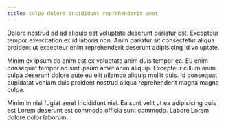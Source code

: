 ```yaml
---
title: culpa dolore incididunt reprehenderit amet
---
```


Dolore nostrud ad ad aliquip est voluptate deserunt pariatur est. Excepteur tempor exercitation ex id laboris non. Anim pariatur sit consectetur aliqua proident ut excepteur enim reprehenderit deserunt adipisicing id voluptate.

Minim ex ipsum do anim est ex voluptate anim duis tempor ea. Eu enim consequat tempor ad sint ipsum amet anim aliquip. Excepteur cillum anim culpa deserunt dolore aute eu elit ullamco aliquip mollit duis. Id consequat cupidatat veniam duis proident nostrud aliqua reprehenderit magna magna culpa.

Minim in nisi fugiat amet incididunt nisi. Ea sunt velit ut ea adipisicing quis est Lorem deserunt est commodo officia sunt commodo. Labore Lorem dolore dolor laborum.